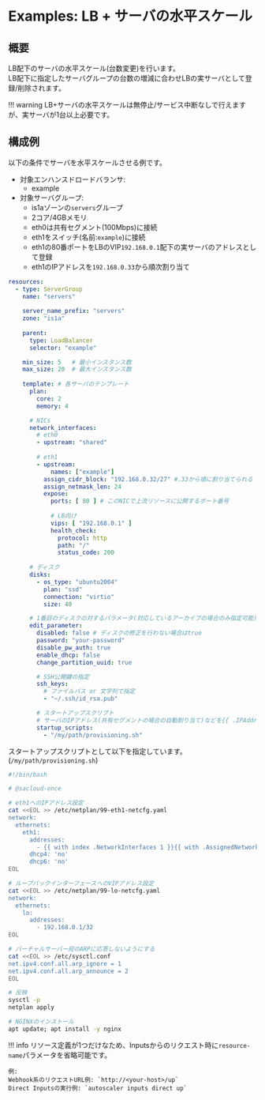 # Examples: LB + サーバの水平スケール

## 概要

LB配下のサーバの水平スケール(台数変更)を行います。  
LB配下に指定したサーバグループの台数の増減に合わせLBの実サーバとして登録/削除されます。

!!! warning
    LB+サーバの水平スケールは無停止/サービス中断なしで行えますが、実サーバが1台以上必要です。  

## 構成例

以下の条件でサーバを水平スケールさせる例です。

- 対象エンハンスドロードバランサ:
    - example
- 対象サーバグループ:
    - is1aゾーンの`servers`グループ
    - 2コア/4GBメモリ
    - eth0は共有セグメント(100Mbps)に接続
    - eth1をスイッチ(名前:`example`)に接続  
    - eth1の80番ポートをLBのVIP`192.168.0.1`配下の実サーバのアドレスとして登録
    - eth1のIPアドレスを`192.168.0.33`から順次割り当て

```yaml
resources:
  - type: ServerGroup
    name: "servers"
    
    server_name_prefix: "servers"
    zone: "is1a"
    
    parent:
      type: LoadBalancer
      selector: "example"

    min_size: 5   # 最小インスタンス数
    max_size: 20  # 最大インスタンス数
    
    template: # 各サーバのテンプレート
      plan:
        core: 2
        memory: 4

      # NICs
      network_interfaces:
        # eth0
        - upstream: "shared"
            
        # eth1    
        - upstream:
            names: ["example"]
          assign_cidr_block: "192.168.0.32/27" #.33から順に割り当てられる
          assign_netmask_len: 24
          expose:
            ports: [ 80 ] # このNICで上流リソースに公開するポート番号
       
            # LB向け
            vips: [ "192.168.0.1" ] 
            health_check:
              protocol: http
              path: "/"
              status_code: 200
       
      # ディスク
      disks:
        - os_type: "ubuntu2004"
          plan: "ssd"
          connection: "virtio"
          size: 40

      # 1番目のディスクの対するパラメータ(対応しているアーカイブの場合のみ指定可能)
      edit_parameter:
        disabled: false # ディスクの修正を行わない場合はtrue
        password: "your-password"
        disable_pw_auth: true
        enable_dhcp: false
        change_partition_uuid: true

        # SSH公開鍵の指定
        ssh_keys:
          # ファイルパス or 文字列で指定
          - "~/.ssh/id_rsa.pub"

        # スタートアップスクリプト
        # サーバのIPアドレス(共有セグメントの場合の自動割り当て)などを{{ .IPAddress}}のようなGoのテンプレートで利用可能
        startup_scripts:
          - "/my/path/provisioning.sh"
```

スタートアップスクリプトとして以下を指定しています。(`/my/path/provisioning.sh`)
```bash
#!/bin/bash

# @sacloud-once

# eth1へのIPアドレス設定
cat <<EOL >> /etc/netplan/99-eth1-netcfg.yaml
network:
  ethernets:
    eth1:
      addresses:
        - {{ with index .NetworkInterfaces 1 }}{{ with .AssignedNetwork }}{{ .IpAddress }}/{{ .Netmask }}{{ end }}{{ end }}
      dhcp4: 'no'
      dhcp6: 'no'
EOL

# ループバックインターフェースへのVIPアドレス設定
cat <<EOL >> /etc/netplan/99-lo-netcfg.yaml
network:
  ethernets:
    lo:
      addresses:
        - 192.168.0.1/32
EOL

# バーチャルサーバー宛のARPに応答しないようにする
cat <<EOL >> /etc/sysctl.conf
net.ipv4.conf.all.arp_ignore = 1
net.ipv4.conf.all.arp_announce = 2
EOL

# 反映
sysctl -p
netplan apply

# NGINXのインストール
apt update; apt install -y nginx
```

!!! info
リソース定義が1つだけなため、Inputsからのリクエスト時に`resource-name`パラメータを省略可能です。

    例:  
    Webhook系のリクエストURL例: `http://<your-host>/up`  
    Direct Inputsの実行例: `autoscaler inputs direct up`  

